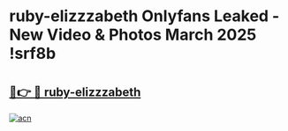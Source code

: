 # ruby-elizzzabeth Onlyfans Leaked - New Video & Photos March 2025 !srf8b

# <h2><a href="https://klvx0t.iuczelnia.edu.pl?title=ruby-elizzzabeth&ref=srf8b">🔗👉 🔴 ruby-elizzzabeth</a></h2>

[![acn](https://github.com/user-attachments/assets/0f9c940e-d8b0-45ae-aac7-cd30a18b3e1c)](https://klvx0t.iuczelnia.edu.pl?title=ruby-elizzzabeth&ref=srf8b)

